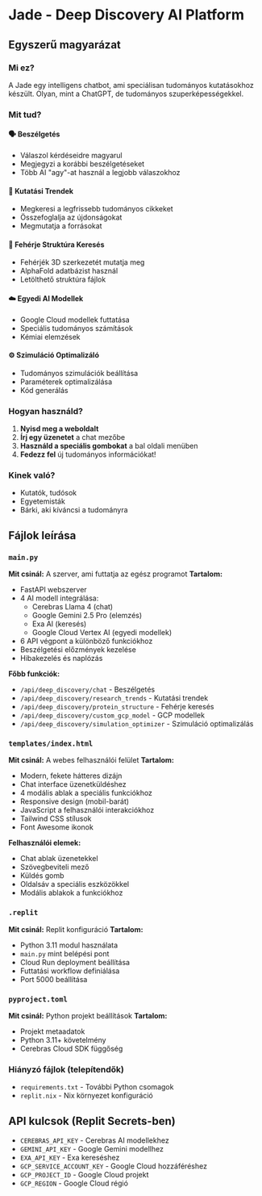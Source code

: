
# Jade - Deep Discovery AI Platform

## Egyszerű magyarázat

### Mi ez?
A Jade egy intelligens chatbot, ami speciálisan tudományos kutatásokhoz készült. Olyan, mint a ChatGPT, de tudományos szuperképességekkel.

### Mit tud?

#### 🗣️ Beszélgetés
- Válaszol kérdéseidre magyarul
- Megjegyzi a korábbi beszélgetéseket
- Több AI "agy"-at használ a legjobb válaszokhoz

#### 🧪 Kutatási Trendek
- Megkeresi a legfrissebb tudományos cikkeket
- Összefoglalja az újdonságokat
- Megmutatja a forrásokat

#### 🧬 Fehérje Struktúra Keresés
- Fehérjék 3D szerkezetét mutatja meg
- AlphaFold adatbázist használ
- Letölthető struktúra fájlok

#### ☁️ Egyedi AI Modellek
- Google Cloud modellek futtatása
- Speciális tudományos számítások
- Kémiai elemzések

#### ⚙️ Szimuláció Optimalizáló
- Tudományos szimulációk beállítása
- Paraméterek optimalizálása
- Kód generálás

### Hogyan használd?

1. **Nyisd meg a weboldalt**
2. **Írj egy üzenetet** a chat mezőbe
3. **Használd a speciális gombokat** a bal oldali menüben
4. **Fedezz fel** új tudományos információkat!

### Kinek való?
- Kutatók, tudósok
- Egyetemisták
- Bárki, aki kíváncsi a tudományra

## Fájlok leírása

### `main.py`
**Mit csinál:** A szerver, ami futtatja az egész programot
**Tartalom:**
- FastAPI webszerver
- 4 AI modell integrálása:
  - Cerebras Llama 4 (chat)
  - Google Gemini 2.5 Pro (elemzés)
  - Exa AI (keresés)
  - Google Cloud Vertex AI (egyedi modellek)
- 6 API végpont a különböző funkciókhoz
- Beszélgetési előzmények kezelése
- Hibakezelés és naplózás

**Főbb funkciók:**
- `/api/deep_discovery/chat` - Beszélgetés
- `/api/deep_discovery/research_trends` - Kutatási trendek
- `/api/deep_discovery/protein_structure` - Fehérje keresés
- `/api/deep_discovery/custom_gcp_model` - GCP modellek
- `/api/deep_discovery/simulation_optimizer` - Szimuláció optimalizálás

### `templates/index.html`
**Mit csinál:** A webes felhasználói felület
**Tartalom:**
- Modern, fekete hátteres dizájn
- Chat interface üzenetküldéshez
- 4 modális ablak a speciális funkciókhoz
- Responsive design (mobil-barát)
- JavaScript a felhasználói interakciókhoz
- Tailwind CSS stílusok
- Font Awesome ikonok

**Felhasználói elemek:**
- Chat ablak üzenetekkel
- Szövegbeviteli mező
- Küldés gomb
- Oldalsáv a speciális eszközökkel
- Modális ablakok a funkciókhoz

### `.replit`
**Mit csinál:** Replit konfiguráció
**Tartalom:**
- Python 3.11 modul használata
- `main.py` mint belépési pont
- Cloud Run deployment beállítása
- Futtatási workflow definiálása
- Port 5000 beállítása

### `pyproject.toml`
**Mit csinál:** Python projekt beállítások
**Tartalom:**
- Projekt metaadatok
- Python 3.11+ követelmény
- Cerebras Cloud SDK függőség

### Hiányzó fájlok (telepítendők)
- `requirements.txt` - További Python csomagok
- `replit.nix` - Nix környezet konfiguráció

## API kulcsok (Replit Secrets-ben)
- `CEREBRAS_API_KEY` - Cerebras AI modellekhez
- `GEMINI_API_KEY` - Google Gemini modellhez
- `EXA_API_KEY` - Exa kereséshez
- `GCP_SERVICE_ACCOUNT_KEY` - Google Cloud hozzáféréshez
- `GCP_PROJECT_ID` - Google Cloud projekt
- `GCP_REGION` - Google Cloud régió
